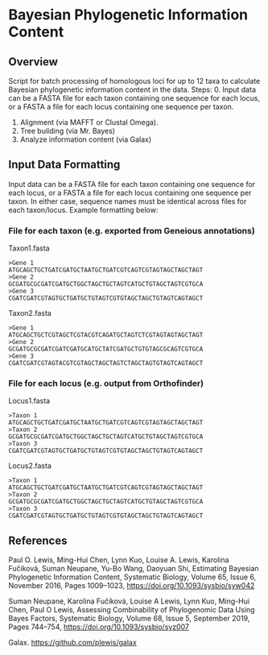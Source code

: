 # Bayesian Phylogenetic Information Content

## Overview
Script for batch processing of homologous loci for up to 12 taxa to calculate Bayesian phylogenetic information content in the data. Steps:
0. Input data can be a FASTA file for each taxon containing one sequence for each locus, or a FASTA a file for each locus containing one sequence per taxon.
1. Alignment (via MAFFT or Clustal Omega).
2. Tree building (via Mr. Bayes)
3. Analyze information content (via Galax)


## Input Data Formatting
Input data can be a FASTA file for each taxon containing one sequence for each locus, or a FASTA a file for each locus containing one sequence per taxon. In either case, sequence names must be identical across files for each taxon/locus. Example formatting below:
### File for each taxon (e.g. exported from Geneious annotations)
Taxon1.fasta
```
>Gene 1
ATGCAGCTGCTGATCGATGCTAATGCTGATCGTCAGTCGTAGTAGCTAGCTAGT
>Gene 2
GCGATGCGCGATCGATGCTGGCTAGCTGCTAGTCATGCTGTAGCTAGTCGTGCA
>Gene 3
CGATCGATCGTAGTGCTGATGCTGTAGTCGTGTAGCTAGCTGTAGTCAGTAGCT
```
Taxon2.fasta
```
>Gene 1
ATGCAGCTGCTCGTAGCTCGTACGTCAGATGCTAGTCTCGTAGTAGTAGCTAGT
>Gene 2
GCGATGCGCGATCGATCGATGCATGCTATCGATGCTGTGTAGCGCAGTCGTGCA
>Gene 3
CGATCGATCGTAGTACGTCGTAGCTAGCTAGTCTAGCTAGTGTAGTCAGTAGCT
```
### File for each locus (e.g. output from Orthofinder)
Locus1.fasta
```
>Taxon 1
ATGCAGCTGCTGATCGATGCTAATGCTGATCGTCAGTCGTAGTAGCTAGCTAGT
>Taxon 2
GCGATGCGCGATCGATGCTGGCTAGCTGCTAGTCATGCTGTAGCTAGTCGTGCA
>Taxon 3
CGATCGATCGTAGTGCTGATGCTGTAGTCGTGTAGCTAGCTGTAGTCAGTAGCT
```
Locus2.fasta
```
>Taxon 1
ATGCAGCTGCTGATCGATGCTAATGCTGATCGTCAGTCGTAGTAGCTAGCTAGT
>Taxon 2
GCGATGCGCGATCGATGCTGGCTAGCTGCTAGTCATGCTGTAGCTAGTCGTGCA
>Taxon 3
CGATCGATCGTAGTGCTGATGCTGTAGTCGTGTAGCTAGCTGTAGTCAGTAGCT
```

## References

Paul O. Lewis, Ming-Hui Chen, Lynn Kuo, Louise A. Lewis, Karolina Fučíková, Suman Neupane, Yu-Bo Wang, Daoyuan Shi, Estimating Bayesian Phylogenetic Information Content, Systematic Biology, Volume 65, Issue 6, November 2016, Pages 1009–1023, https://doi.org/10.1093/sysbio/syw042

Suman Neupane, Karolina Fučíková, Louise A Lewis, Lynn Kuo, Ming-Hui Chen, Paul O Lewis, Assessing Combinability of Phylogenomic Data Using Bayes Factors, Systematic Biology, Volume 68, Issue 5, September 2019, Pages 744–754, https://doi.org/10.1093/sysbio/syz007

Galax. https://github.com/plewis/galax
